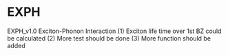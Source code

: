 # EXPH
EXPH_v1.0
Exciton-Phonon Interaction
(1) Exciton life time over 1st BZ could be calculated
(2) More test should be done
(3) More function should be added
